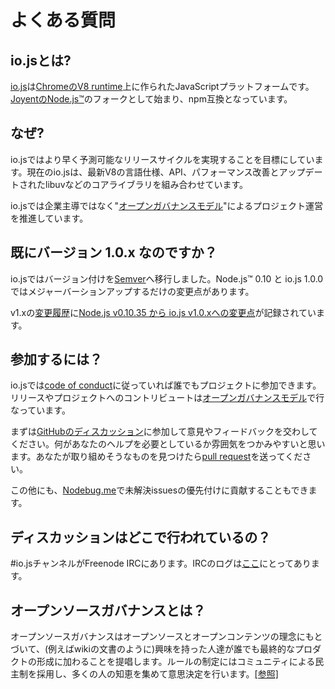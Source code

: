 <!-- # FAQ -->
# よくある質問

<!-- ## What is io.js? -->
## io.jsとは?

<!-- [io.js](https://github.com/iojs/io.js) is a JavaScript platform built on [Chrome's V8 runtime](http://code.google.com/p/v8/). This project began as a fork of [Joyent's Node.js™](https://nodejs.org/) and is compatible with the [npm](https://www.npmjs.org/) ecosystem. -->
[io.js](https://github.com/iojs/io.js)は[ChromeのV8 runtime](http://code.google.com/p/v8/)上に作られたJavaScriptプラットフォームです。[JoyentのNode.js™](https://nodejs.org/)のフォークとして始まり、npm互換となっています。

<!-- ## Why? -->
## なぜ?

<!-- io.js aims to provide faster and predictable release cycles. It currently merges in the latest language, API and performance improvements to V8 while also updating libuv and other base libraries. -->
io.jsではより早く予測可能なリリースサイクルを実現することを目標にしています。現在のio.jsは、最新V8の言語仕様、API、パフォーマンス改善とアップデートされたlibuvなどのコアライブラリを組み合わせています。

<!-- This project aims to continue development of io.js under an "[open governance model](https://github.com/iojs/io.js/blob/v1.x/GOVERNANCE.md#readme)" as opposed to corporate stewardship. -->
io.jsでは企業主導ではなく"[オープンガバナンスモデル](https://github.com/iojs/io.js/blob/v1.x/GOVERNANCE.md#readme)"によるプロジェクト運営を推進しています。

<!-- ## Version 1.0.x? -->
## 既にバージョン 1.0.x なのですか？

<!-- io.js has moved to [Semver](http://semver.org/) and the changes between Node.js™ 0.10 and io.js 1.0.0 were significant enough to warrant a major version increment. -->
io.jsではバージョン付けを[Semver](http://semver.org/)へ移行しました。Node.js™ 0.10 と io.js 1.0.0 ではメジャーバーションアップするだけの変更点があります。

<!-- Our [CHANGELOG](https://github.com/iojs/io.js/blob/v1.x/CHANGELOG.md) for v1.x provides a [summary of changes from Node.js v0.10.35 to io.js v1.0.x](https://github.com/iojs/io.js/blob/v1.x/CHANGELOG.md#summary-of-changes-from-nodejs-v01035-to-iojs-v100). -->
v1.xの[変更履歴](https://github.com/iojs/io.js/blob/v1.x/CHANGELOG.md)に[Node.js v0.10.35 から io.js v1.0.xへの変更点](https://github.com/iojs/io.js/blob/v1.x/CHANGELOG.md#summary-of-changes-from-nodejs-v01035-to-iojs-v100)が記録されています。

<!-- ## How can I contribute? -->
## 参加するには？

<!-- Everyone can help. io.js adheres to a [code of conduct](https://github.com/iojs/io.js/blob/v1.x/CONTRIBUTING.md#code-of-conduct), and contributions, releases, and contributorship are under an [open governance](https://github.com/iojs/io.js/blob/v1.x/GOVERNANCE.md#readme) model. -->
io.jsでは[code of conduct](https://github.com/iojs/io.js/blob/v1.x/CONTRIBUTING.md#code-of-conduct)に従っていれば誰でもプロジェクトに参加できます。リリースやプロジェクトへのコントリビュートは[オープンガバナンスモデル](https://github.com/iojs/io.js/blob/v1.x/GOVERNANCE.md#readme)で行なっています。

<!-- To get started, there are open [ discussions on GitHub](https://github.com/iojs/io.js/issues), and we'd love to hear your feedback.
Becoming involved in discussions is a good way to get a feel of where you can help out further. If there is
something there you feel you can tackle, please [make a pull request](https://github.com/iojs/io.js/blob/v1.x/CONTRIBUTING.md#code-contributions). -->
まずは[GitHubのディスカッション](https://github.com/iojs/io.js/issues)に参加して意見やフィードバックを交わしてください。何があなたのヘルプを必要としているか雰囲気をつかみやすいと思います。あなたが取り組めそうなものを見つけたら[pull request](https://github.com/iojs/io.js/blob/v1.x/CONTRIBUTING.md#code-contributions)を送ってください。

<!-- In addition, using [Nodebug.me](http://nodebug.me/) is a good way to help Triage the issues in the backlog. -->
この他にも、[Nodebug.me](http://nodebug.me/)で未解決issuesの優先付けに貢献することもできます。

<!-- ## Where do discussions take place? -->
## ディスカッションはどこで行われているの？

<!-- There is an #io.js channel on Freenode IRC. We keep logs of the channel [here](http://logs.libuv.org/io.js/latest). -->
\#io.jsチャンネルがFreenode IRCにあります。IRCのログは[ここ](http://logs.libuv.org/io.js/latest)にとってあります。

<!-- ## What is open source governance? -->
## オープンソースガバナンスとは？

<!-- Open source governance advocates the application of the philosophies of the open source and open content movements in order to enable any interested party to add to the creation of the end product, as with a wiki document. Legislation is democratically opened to the general citizenry, employing their collective wisdom to benefit the decision-making process and improve democracy. [[source]](https://en.wikipedia.org/wiki/Open-source_governance) -->
オープンソースガバナンスはオープンソースとオープンコンテンツの理念にもとづいて、(例えばwikiの文書のように)興味を持った人達が誰でも最終的なプロダクトの形成に加わることを提唱します。ルールの制定にはコミュニティによる民主制を採用し、多くの人の知恵を集めて意思決定を行います。[[参照]](https://en.wikipedia.org/wiki/Open-source_governance)

